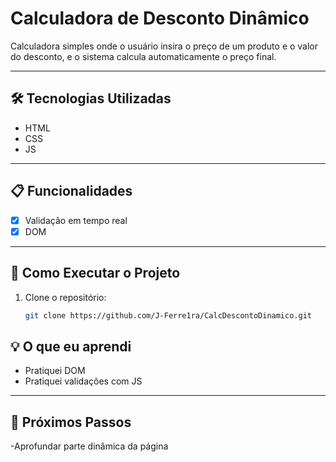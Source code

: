 # **Calculadora de Desconto Dinâmico**

Calculadora simples onde o usuário insira o preço de um produto e o valor do desconto, e o sistema calcula automaticamente o preço final.

---

## **🛠️ Tecnologias Utilizadas**
- HTML  
- CSS
- JS

---

## **📋 Funcionalidades**
- [x] Validação em tempo real
- [x] DOM
---

## **🚀 Como Executar o Projeto**
1. Clone o repositório:  
   ```bash
   git clone https://github.com/J-Ferre1ra/CalcDescontoDinamico.git
## **💡 O que eu aprendi**
-  Pratiquei DOM
-  Pratiquei validações com JS

---

## **📄 Próximos Passos**
-Aprofundar parte dinâmica da página


